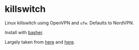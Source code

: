 # killswitch

Linux killswitch using OpenVPN and `ufw`. Defaults to NordVPN.

Install with [basher](https://github.com/basherpm/basher).

Largely taken from [here](https://thetinhat.com/tutorials/misc/linux-vpn-drop-protection-firewall.html) and [here](https://www.nukeador.com/06/07/2017/vpn-kill-switch-for-linux-protect-from-vpn-drops-and-dns-leaks/).
